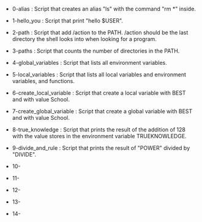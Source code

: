 - 0-alias : Script that creates an alias "ls" with the command "rm *" inside.

- 1-hello_you : Script that print "hello $USER".

- 2-path : Script that add /action to the PATH. /action should be the last directory the shell looks into when looking for a program.

- 3-paths : Script that counts the number of directories in the PATH.

- 4-global_variables : Script that lists all environment variables.

- 5-local_variables : Script that lists all local variables and environment variables, and functions.

- 6-create_local_variable : Script that create a local variable with BEST and with value School.

- 7-create_global_variable : Script that create a global variable with BEST and with value School.

- 8-true_knowledge : Script that prints the result of the addition of 128 with the value stores in the environment variable TRUEKNOWLEDGE.

- 9-divide_and_rule : Script that prints the result of "POWER" divided by "DIVIDE".

- 10-

- 11-

- 12-

- 13-

- 14-
